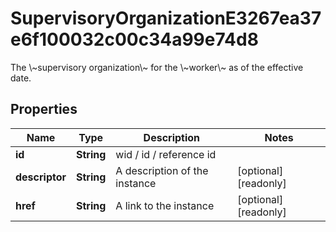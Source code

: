 

# SupervisoryOrganizationE3267ea37e6f100032c00c34a99e74d8

The \\~supervisory organization\\~ for the \\~worker\\~ as of the effective date.

## Properties

| Name | Type | Description | Notes |
|------------ | ------------- | ------------- | -------------|
|**id** | **String** | wid / id / reference id |  |
|**descriptor** | **String** | A description of the instance |  [optional] [readonly] |
|**href** | **String** | A link to the instance |  [optional] [readonly] |



